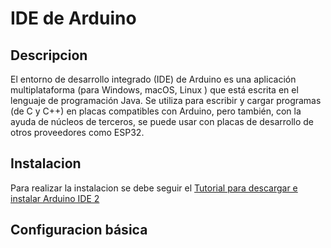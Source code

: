 # IDE de Arduino
## Descripcion
El entorno de desarrollo integrado (IDE) de Arduino es una aplicación multiplataforma (para Windows, macOS, Linux ) que está escrita en el lenguaje de programación Java. Se utiliza para escribir y cargar programas (de C y C++) en placas compatibles con Arduino, pero también, con la ayuda de núcleos de terceros, se puede usar con placas de desarrollo de otros proveedores como ESP32.
## Instalacion
Para realizar la instalacion se debe seguir el [Tutorial para descargar e instalar Arduino IDE 2](https://docs.arduino.cc/software/ide-v2/tutorials/getting-started/ide-v2-downloading-and-installing)
## Configuracion básica





